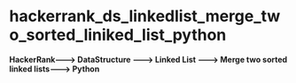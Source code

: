 # hackerrank_ds_linkedlist_merge_two_sorted_liniked_list_python
**HackerRank---> DataStructure ---> Linked List ---> Merge two sorted linked lists---> Python**
